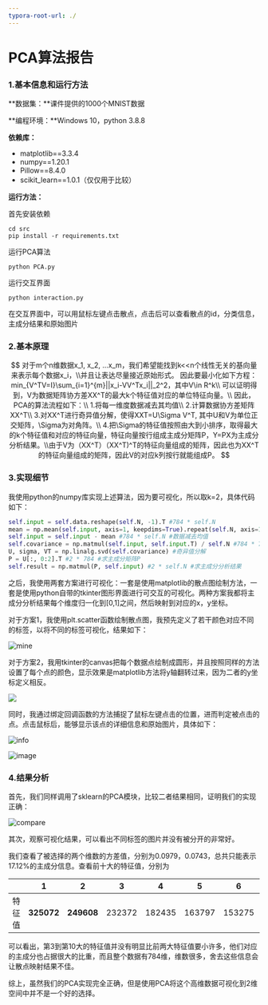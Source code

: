 ```yaml
---
typora-root-url: ./
---
```


# PCA算法报告

### 1.基本信息和运行方法

**数据集：**课件提供的1000个MNIST数据

**编程环境：**Windows 10，python 3.8.8

**依赖库：**

- matplotlib==3.3.4
- numpy==1.20.1
- Pillow==8.4.0
- scikit_learn==1.0.1（仅仅用于比较）

**运行方法：**

首先安装依赖

```shell
cd src
pip install -r requirements.txt
```

运行PCA算法

```shell
python PCA.py
```

运行交互界面

```shell
python interaction.py
```

在交互界面中，可以用鼠标左键点击散点，点击后可以查看散点的id，分类信息，主成分结果和原始图片



### 2.基本原理

$$
对于m个n维数据x_1, x_2, ...x_m，我们希望能找到k<<n个线性无关的基向量来表示每个数据x_i，\\并且让表达尽量接近原始形式。
因此要最小化如下方程：min_{V^TV=I}\sum_{i=1}^{m}||x_i-VV^Tx_i||_2^2，其中V\in R^k\\
可以证明得到，V为数据矩阵协方差XX^T的最大k个特征值对应的单位特征向量。\\
因此，PCA的算法流程如下：\\
1.将每一维度数据减去其均值\\
2.计算数据协方差矩阵XX^T\\
3.对XX^T进行奇异值分解，使得XXT=U\Sigma V^T, 其中U和V为单位正交矩阵，\Sigma为对角阵。\\
4.把\Sigma的特征值按照由大到小排序，取得最大的k个特征值和对应的特征向量，特征向量按行组成主成分矩阵P，Y=PX为主成分分析结果。\\由于V为（XX^T）（XX^T)^T的特征向量组成的矩阵，因此也为XX^T的特征向量组成的矩阵，因此V的对应k列按行就能组成P。
$$



### 3.实现细节

我使用python的numpy库实现上述算法，因为要可视化，所以取k=2，具体代码如下：

```python
self.input = self.data.reshape(self.N, -1).T #784 * self.N 
mean = np.mean(self.input, axis=1, keepdims=True).repeat(self.N, axis=1) #784 * self.N
self.input = self.input - mean #784 * self.N #数据减去均值
self.covariance = np.matmul(self.input, self.input.T) / self.N #784 * 784 #求协方差
U, sigma, VT = np.linalg.svd(self.covariance) #奇异值分解
P = U[:, 0:2].T #2 * 784 #求主成分矩阵P
self.result = np.matmul(P, self.input) #2 * self.N #求主成分分析结果
```

之后，我使用两套方案进行可视化：一套是使用matplotlib的散点图绘制方法，一套是使用python自带的tkinter图形界面进行可交互的可视化。两种方案我都将主成分分析结果每个维度归一化到[0,1]之间，然后映射到对应的x，y坐标。

对于方案1，我使用plt.scatter函数绘制散点图，我预先定义了若干颜色对应不同的标签，以将不同的标签可视化，结果如下：

![mine](/mine.png)

对于方案2，我用tkinter的canvas把每个数据点绘制成圆形，并且按照同样的方法设置了每个点的颜色，显示效果是matplotlib方法将y轴翻转过来，因为二者的y坐标定义相反。

![](/tkinter.png)

同时，我通过绑定回调函数的方法捕捉了鼠标左键点击的位置，进而判定被点击的点。点击鼠标后，能够显示该点的详细信息和原始图片，具体如下：

![info](/info.png)

![image](/image.png)

### 4.结果分析

首先，我们同样调用了sklearn的PCA模块，比较二者结果相同，证明我们的实现正确：

![compare](/compare.png)

其次，观察可视化结果，可以看出不同标签的图片并没有被分开的非常好。

我们查看了被选择的两个维数的方差值，分别为0.0979，0.0743，总共只能表示17.12%的主成分信息。查看前十大的特征值，分别为

|        | 1          | 2          | 3      | 4      | 5      | 6      | 7      | 8      | 9     | 10    |
| ------ | ---------- | ---------- | ------ | ------ | ------ | ------ | ------ | ------ | ----- | ----- |
| 特征值 | **325072** | **249608** | 232372 | 182435 | 163797 | 153275 | 117191 | 101736 | 93975 | 72223 |

可以看出，第3到第10大的特征值并没有明显比前两大特征值要小许多，他们对应的主成分也占据很大的比重，而且整个数据有784维，维数很多，舍去这些信息会让散点映射结果不佳。

综上，虽然我们的PCA实现完全正确，但是使用PCA将这个高维数据可视化到2维空间中并不是一个好的选择。